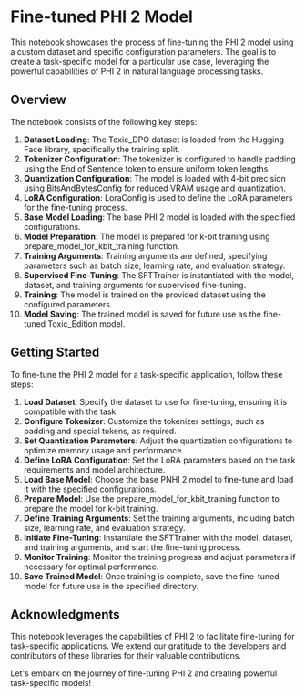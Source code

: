 # Fine-tuned PHI 2 Model

This notebook showcases the process of fine-tuning the PHI 2 model using a custom dataset and specific configuration parameters. The goal is to create a task-specific model for a particular use case, leveraging the powerful capabilities of PHI 2 in natural language processing tasks.

## Overview

The notebook consists of the following key steps:

1. **Dataset Loading**: The Toxic_DPO dataset is loaded from the Hugging Face library, specifically the training split.
2. **Tokenizer Configuration**: The tokenizer is configured to handle padding using the End of Sentence token to ensure uniform token lengths.
3. **Quantization Configuration**: The model is loaded with 4-bit precision using BitsAndBytesConfig for reduced VRAM usage and quantization.
4. **LoRA Configuration**: LoraConfig is used to define the LoRA parameters for the fine-tuning process.
5. **Base Model Loading**: The base PHI 2 model is loaded with the specified configurations.
6. **Model Preparation**: The model is prepared for k-bit training using prepare_model_for_kbit_training function.
7. **Training Arguments**: Training arguments are defined, specifying parameters such as batch size, learning rate, and evaluation strategy.
8. **Supervised Fine-Tuning**: The SFTTrainer is instantiated with the model, dataset, and training arguments for supervised fine-tuning.
9. **Training**: The model is trained on the provided dataset using the configured parameters.
10. **Model Saving**: The trained model is saved for future use as the fine-tuned Toxic_Edition model.

## Getting Started

To fine-tune the PHI 2 model for a task-specific application, follow these steps:

1. **Load Dataset**: Specify the dataset to use for fine-tuning, ensuring it is compatible with the task.
2. **Configure Tokenizer**: Customize the tokenizer settings, such as padding and special tokens, as required.
3. **Set Quantization Parameters**: Adjust the quantization configurations to optimize memory usage and performance.
4. **Define LoRA Configuration**: Set the LoRA parameters based on the task requirements and model architecture.
5. **Load Base Model**: Choose the base PNHI 2 model to fine-tune and load it with the specified configurations.
6. **Prepare Model**: Use the prepare_model_for_kbit_training function to prepare the model for k-bit training.
7. **Define Training Arguments**: Set the training arguments, including batch size, learning rate, and evaluation strategy.
8. **Initiate Fine-Tuning**: Instantiate the SFTTrainer with the model, dataset, and training arguments, and start the fine-tuning process.
9. **Monitor Training**: Monitor the training progress and adjust parameters if necessary for optimal performance.
10. **Save Trained Model**: Once training is complete, save the fine-tuned model for future use in the specified directory.

## Acknowledgments

This notebook leverages the capabilities of PHI 2 to facilitate fine-tuning for task-specific applications. We extend our gratitude to the developers and contributors of these libraries for their valuable contributions.

Let's embark on the journey of fine-tuning PHI 2 and creating powerful task-specific models!

